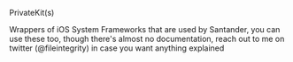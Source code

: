 PrivateKit(s)

Wrappers of iOS System Frameworks that are used by Santander, you can use these too, though there's almost no documentation, reach out to me on twitter (@fileintegrity) in case you want anything explained
